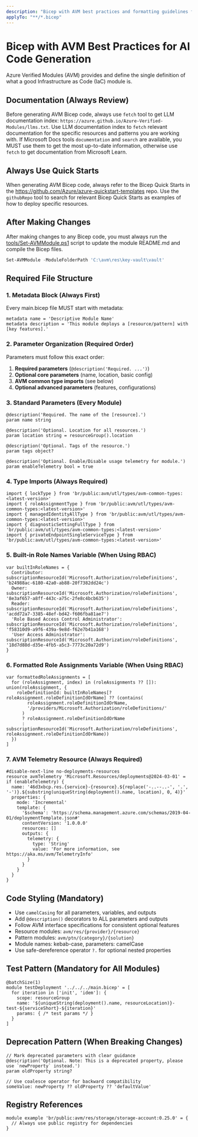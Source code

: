 ```yaml
---
description: "Bicep with AVM best practices and formatting guidelines for AI code generation"
applyTo: "**/*.bicep"
---
```


# Bicep with AVM Best Practices for AI Code Generation

Azure Verified Modules (AVM) provides and define the single definition of what a good Infrastructure as Code (IaC) module is.

## Documentation (Always Review)

Before generating AVM Bicep code, always use `fetch` tool to get LLM documentation index: `https://azure.github.io/Azure-Verified-Modules/llms.txt`. Use LLM documentation index to `fetch` relevant documentation for the specific resources and patterns you are working with. If Microsoft Docs tools `documentation` and `search` are available, you MUST use them to get the most up-to-date information, otherwise use `fetch` to get documentation from Microsoft Learn.

## Always Use Quick Starts

When generating AVM Bicep code, always refer to the Bicep Quick Starts in the https://github.com/Azure/azure-quickstart-templates repo. Use the `githubRepo` tool to search for relevant Bicep Quick Starts as examples of how to deploy specific resources.

## After Making Changes

After making changes to any Bicep code, you must always run the [tools/Set-AVMModule.ps1](tools/Set-AVMModule.ps1) script to update the module README.md and compile the Bicep files.

```powershell
Set-AVMModule -ModuleFolderPath 'C:\avm\res\key-vault\vault'
```

## Required File Structure

### 1. Metadata Block (Always First)

Every main.bicep file MUST start with metadata:
```bicep
metadata name = 'Descriptive Module Name'
metadata description = 'This module deploys a [resource/pattern] with [key features].'
```

### 2. Parameter Organization (Required Order)

Parameters must follow this exact order:
1. **Required parameters** (`@description('Required. ...')`)
2. **Optional core parameters** (name, location, basic config)
3. **AVM common type imports** (see below)
4. **Optional advanced parameters** (features, configurations)

### 3. Standard Parameters (Every Module)

```bicep
@description('Required. The name of the [resource].')
param name string

@description('Optional. Location for all resources.')
param location string = resourceGroup().location

@description('Optional. Tags of the resource.')
param tags object?

@description('Optional. Enable/Disable usage telemetry for module.')
param enableTelemetry bool = true
```

### 4. Type Imports (Always Required)

```bicep
import { lockType } from 'br/public:avm/utl/types/avm-common-types:<latest-version>'
import { roleAssignmentType } from 'br/public:avm/utl/types/avm-common-types:<latest-version>'
import { managedIdentityAllType } from 'br/public:avm/utl/types/avm-common-types:<latest-version>'
import { diagnosticSettingFullType } from 'br/public:avm/utl/types/avm-common-types:<latest-version>'
import { privateEndpointSingleServiceType } from 'br/public:avm/utl/types/avm-common-types:<latest-version>'
```

### 5. Built-in Role Names Variable (When Using RBAC)

```bicep
var builtInRoleNames = {
  Contributor: subscriptionResourceId('Microsoft.Authorization/roleDefinitions', 'b24988ac-6180-42a0-ab88-20f7382dd24c')
  Owner: subscriptionResourceId('Microsoft.Authorization/roleDefinitions', '8e3af657-a8ff-443c-a75c-2fe8c4bcb635')
  Reader: subscriptionResourceId('Microsoft.Authorization/roleDefinitions', 'acdd72a7-3385-48ef-bd42-f606fba81ae7')
  'Role Based Access Control Administrator': subscriptionResourceId('Microsoft.Authorization/roleDefinitions', 'f58310d9-a9f6-439a-9e8d-f62e7b41a168')
  'User Access Administrator': subscriptionResourceId('Microsoft.Authorization/roleDefinitions', '18d7d88d-d35e-4fb5-a5c3-7773c20a72d9')
}
```

### 6. Formatted Role Assignments Variable (When Using RBAC)

```bicep
var formattedRoleAssignments = [
  for (roleAssignment, index) in (roleAssignments ?? []): union(roleAssignment, {
    roleDefinitionId: builtInRoleNames[?roleAssignment.roleDefinitionIdOrName] ?? (contains(
        roleAssignment.roleDefinitionIdOrName,
        '/providers/Microsoft.Authorization/roleDefinitions/'
      )
      ? roleAssignment.roleDefinitionIdOrName
      : subscriptionResourceId('Microsoft.Authorization/roleDefinitions', roleAssignment.roleDefinitionIdOrName))
  })
]
```

### 7. AVM Telemetry Resource (Always Required)

```bicep
#disable-next-line no-deployments-resources
resource avmTelemetry 'Microsoft.Resources/deployments@2024-03-01' = if (enableTelemetry) {
  name: '46d3xbcp.res.{service}-{resource}.${replace('-..--..-', '.', '-')}.${substring(uniqueString(deployment().name, location), 0, 4)}'
  properties: {
    mode: 'Incremental'
    template: {
      '$schema': 'https://schema.management.azure.com/schemas/2019-04-01/deploymentTemplate.json#'
      contentVersion: '1.0.0.0'
      resources: []
      outputs: {
        telemetry: {
          type: 'String'
          value: 'For more information, see https://aka.ms/avm/TelemetryInfo'
        }
      }
    }
  }
}
```

## Code Styling (Mandatory)
- Use `camelCasing` for all parameters, variables, and outputs
- Add `@description()` decorators to ALL parameters and outputs
- Follow AVM interface specifications for consistent optional features
- Resource modules: `avm/res/{provider}/{resource}`
- Pattern modules: `avm/ptn/{category}/{solution}`
- Module names: kebab-case, parameters: camelCase
- Use safe-dereference operator `?.` for optional nested properties

## Test Pattern (Mandatory for All Modules)
```bicep
@batchSize(1)
module testDeployment '../../../main.bicep' = [
  for iteration in ['init', 'idem']: {
    scope: resourceGroup
    name: '${uniqueString(deployment().name, resourceLocation)}-test-${serviceShort}-${iteration}'
    params: { /* test params */ }
  }
]
```

## Deprecation Pattern (When Breaking Changes)
```bicep
// Mark deprecated parameters with clear guidance
@description('Optional. Note: This is a deprecated property, please use `newProperty` instead.')
param oldProperty string?

// Use coalesce operator for backward compatibility
someValue: newProperty ?? oldProperty ?? 'defaultValue'
```

## Registry References
```bicep
module example 'br/public:avm/res/storage/storage-account:0.25.0' = {
  // Always use public registry for dependencies
}
```
